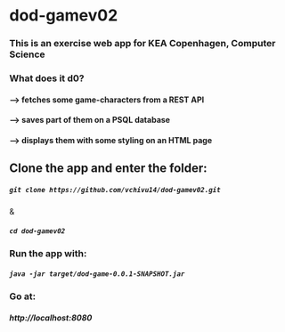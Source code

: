 # dod-gamev02 
<h3>This is an exercise web app for KEA Copenhagen, Computer Science</h3>
<h3>What does it d0?</j3>
<h4>--> fetches some game-characters from a REST API</h4>
<h4>--> saves part of them on a PSQL database</h4>
<h4>--> displays them with some styling on an HTML page</h4>

<h2> Clone the app and enter the folder:</h2> 
<h5> <code>git clone https://github.com/vchivu14/dod-gamev02.git</h5></code> & <h5><code>cd dod-gamev02</code></h5>
<h3> Run the app with:</h3>
<h5> <code>java -jar target/dod-game-0.0.1-SNAPSHOT.jar</code></h5>
<h3> Go at:</h3>
<h5>http://localhost:8080</h5>
